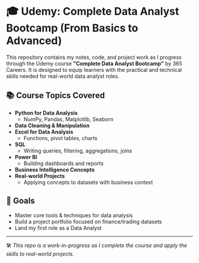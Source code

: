 # 🎓 Udemy: Complete Data Analyst Bootcamp (From Basics to Advanced)

This repository contains my notes, code, and project work as I progress through the Udemy course **"Complete Data Analyst Bootcamp"** by 365 Careers. It is designed to equip learners with the practical and technical skills needed for real-world data analyst roles.

## 📚 Course Topics Covered

- **Python for Data Analysis**  
  - NumPy, Pandas, Matplotlib, Seaborn
- **Data Cleaning & Manipulation**
- **Excel for Data Analysis**  
  - Functions, pivot tables, charts
- **SQL**  
  - Writing queries, filtering, aggregations, joins
- **Power BI**  
  - Building dashboards and reports
- **Business Intelligence Concepts**
- **Real-world Projects**  
  - Applying concepts to datasets with business context

## 🚀 Goals

- Master core tools & techniques for data analysis
- Build a project portfolio focused on finance/trading datasets
- Land my first role as a Data Analyst

---

🛠️ *This repo is a work-in-progress as I complete the course and apply the skills to real-world projects.*
